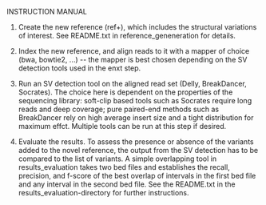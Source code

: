 INSTRUCTION MANUAL

1. Create the new reference (ref+), which includes the structural variations of interest. See README.txt in reference_geneneration for details.

2. Index the new reference, and align reads to it with a mapper of choice (bwa, bowtie2, ...) -- the mapper is best chosen depending on the SV detection tools used in the enxt step.

3. Run an SV detection tool on the aligned read set (Delly, BreakDancer, Socrates). The choice here is dependent on the properties of the sequencing library: soft-clip based tools such as Socrates require long reads and deep coverage; pure paired-end methods such as BreakDancer rely on high average insert size and a tight distribution for maximum effct. Multiple tools can be run at this step if desired.

4. Evaluate the results. To assess the presence or absence of the variants added to the novel reference, the output from the SV detection has to be compared to the list of variants. A simple overlapping tool in results_evaluation takes two bed files and establishes the recall, precision, and f-score of the best overlap of intervals in the first bed file and any interval in the second bed file. See the README.txt in the results_evaluation-directory for further instructions.

